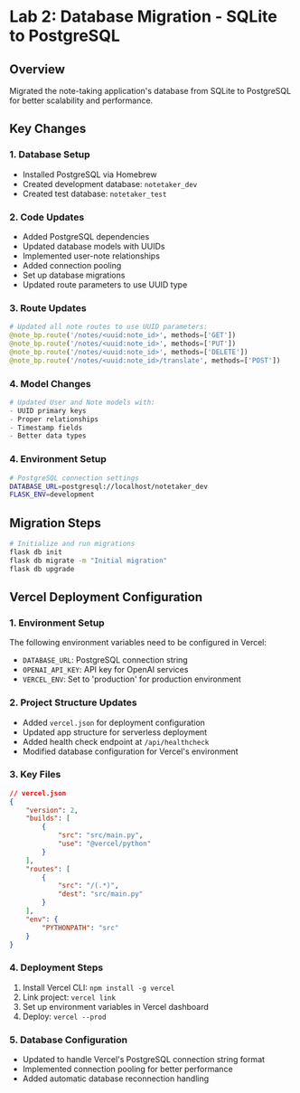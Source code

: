 # Lab 2: Database Migration - SQLite to PostgreSQL

## Overview
Migrated the note-taking application's database from SQLite to PostgreSQL for better scalability and performance.

## Key Changes

### 1. Database Setup
- Installed PostgreSQL via Homebrew
- Created development database: `notetaker_dev`
- Created test database: `notetaker_test`

### 2. Code Updates
- Added PostgreSQL dependencies
- Updated database models with UUIDs
- Implemented user-note relationships
- Added connection pooling
- Set up database migrations
- Updated route parameters to use UUID type

### 3. Route Updates
```python
# Updated all note routes to use UUID parameters:
@note_bp.route('/notes/<uuid:note_id>', methods=['GET'])
@note_bp.route('/notes/<uuid:note_id>', methods=['PUT'])
@note_bp.route('/notes/<uuid:note_id>', methods=['DELETE'])
@note_bp.route('/notes/<uuid:note_id>/translate', methods=['POST'])
```

### 4. Model Changes
```python
# Updated User and Note models with:
- UUID primary keys
- Proper relationships
- Timestamp fields
- Better data types
```

### 4. Environment Setup
```bash
# PostgreSQL connection settings
DATABASE_URL=postgresql://localhost/notetaker_dev
FLASK_ENV=development
```

## Migration Steps
```bash
# Initialize and run migrations
flask db init
flask db migrate -m "Initial migration"
flask db upgrade
```

## Vercel Deployment Configuration

### 1. Environment Setup
The following environment variables need to be configured in Vercel:
- `DATABASE_URL`: PostgreSQL connection string
- `OPENAI_API_KEY`: API key for OpenAI services
- `VERCEL_ENV`: Set to 'production' for production environment

### 2. Project Structure Updates
- Added `vercel.json` for deployment configuration
- Updated app structure for serverless deployment
- Added health check endpoint at `/api/healthcheck`
- Modified database configuration for Vercel's environment

### 3. Key Files
```json
// vercel.json
{
    "version": 2,
    "builds": [
        {
            "src": "src/main.py",
            "use": "@vercel/python"
        }
    ],
    "routes": [
        {
            "src": "/(.*)",
            "dest": "src/main.py"
        }
    ],
    "env": {
        "PYTHONPATH": "src"
    }
}
```

### 4. Deployment Steps
1. Install Vercel CLI: `npm install -g vercel`
2. Link project: `vercel link`
3. Set up environment variables in Vercel dashboard
4. Deploy: `vercel --prod`

### 5. Database Configuration
- Updated to handle Vercel's PostgreSQL connection string format
- Implemented connection pooling for better performance
- Added automatic database reconnection handling